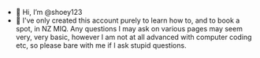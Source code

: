 - 👋 Hi, I’m @shoey123
- 👀 I've only created this account purely to learn how to, and to book a spot, in NZ MIQ. Any questions I may ask on various pages may seem very, very basic, however I am not
at all advanced with computer coding etc, so please bare with me if I ask stupid questions.

<!---
shoey123/shoey123 is a ✨ special ✨ repository because its `README.md` (this file) appears on your GitHub profile.
You can click the Preview link to take a look at your changes.
--->

